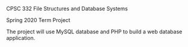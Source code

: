 CPSC 332 File Structures and Database Systems

Spring 2020 Term Project

The project will use MySQL database and PHP to build a web database application.
